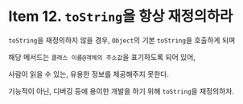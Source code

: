 # Item 12. `toString`을 항상 재정의하라
`toString`을 재정의하지 않을 경우, `Object`의 기본 `toString`을 호출하게 되며

해당 메서드는 `클래스 이름@객체의 주소값`을 표기하도록 되어 있어,

사람이 읽을 수 있는, 유용한 정보를 제공해주지 못한다.

기능적이 아닌, 디버깅 등에 용이한 개발을 하기 위해 `toString`을 재정의하자.